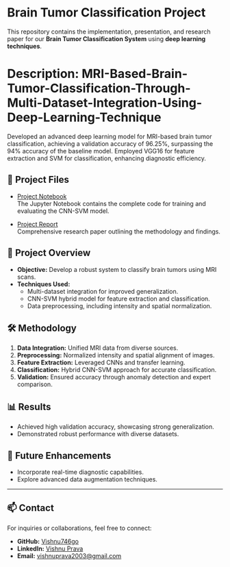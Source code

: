 # Brain Tumor Classification Project

This repository contains the implementation, presentation, and research paper for our **Brain Tumor Classification System** using **deep learning techniques**.

# Description: MRI-Based-Brain-Tumor-Classification-Through-Multi-Dataset-Integration-Using-Deep-Learning-Technique
Developed an advanced deep learning model for MRI-based brain tumor classification, achieving a validation  accuracy of 96.25%, surpassing the 94% accuracy of the baseline model. Employed VGG16 for feature extraction  and SVM for classification, enhancing diagnostic efficiency. 


## 📂 Project Files
- [Project Notebook](./BrainTumor_Classification.ipynb)  
  The Jupyter Notebook contains the complete code for training and evaluating the CNN-SVM model.

- [Project Report](./Project_Report.pdf)  
  Comprehensive research paper outlining the methodology and findings.

## 🌟 Project Overview
- **Objective:** Develop a robust system to classify brain tumors using MRI scans.
- **Techniques Used:**
  - Multi-dataset integration for improved generalization.
  - CNN-SVM hybrid model for feature extraction and classification.
  - Data preprocessing, including intensity and spatial normalization.

## 🛠️ Methodology
1. **Data Integration:** Unified MRI data from diverse sources.
2. **Preprocessing:** Normalized intensity and spatial alignment of images.
3. **Feature Extraction:** Leveraged CNNs and transfer learning.
4. **Classification:** Hybrid CNN-SVM approach for accurate classification.
5. **Validation:** Ensured accuracy through anomaly detection and expert comparison.

## 📊 Results
- Achieved high validation accuracy, showcasing strong generalization.
- Demonstrated robust performance with diverse datasets.

## 🚀 Future Enhancements
- Incorporate real-time diagnostic capabilities.
- Explore advanced data augmentation techniques.


---

## 📫 Contact
For inquiries or collaborations, feel free to connect:
- **GitHub:** [Vishnu746go](https://github.com/Vishnu746go)
- **LinkedIn:** [Vishnu Prava](https://www.linkedin.com/in/vishnu-prava/)
- **Email:** vishnuprava2003@gmail.com
